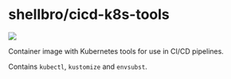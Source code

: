 # shellbro/cicd-k8s-tools

[![](https://img.shields.io/docker/cloud/build/shellbro/cicd-k8s-tools)](https://hub.docker.com/r/shellbro/cicd-k8s-tools/)

Container image with Kubernetes tools for use in CI/CD pipelines.

Contains `kubectl`, `kustomize` and `envsubst`.
